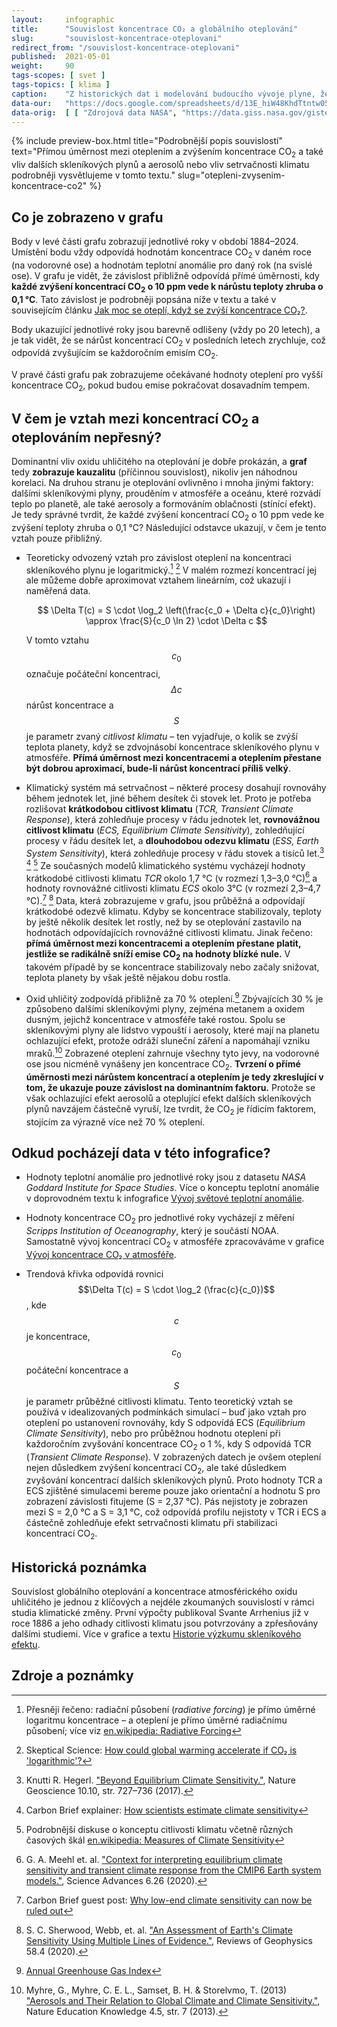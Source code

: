 ```yaml
---
layout:     infographic
title:      "Souvislost koncentrace CO₂ a globálního oteplování"
slug:       "souvislost-koncentrace-oteplovani"
redirect_from: "/souvislost-koncentrace-oteplovani"
published:  2021-05-01
weight:     90
tags-scopes: [ svet ]
tags-topics: [ klima ]
caption:    "Z historických dat i modelování budoucího vývoje plyne, že oteplování planety je (přibližně) přímo úměrné nárůstu koncentrací CO<sub>2</sub> v atmosféře. Přesněji řečeno: každé zvýšení koncentrací CO<sub>2</sub> o 10 ppm (parts per million) vede k nárůstu teploty zhruba o 0,1 °C."
data-our:   "https://docs.google.com/spreadsheets/d/13E_hiW48KhdTtntw05xtNDPQVuDEa2-D4ptyOhkV6XI/edit?usp=sharing"
data-orig:  [ [ "Zdrojová data NASA", "https://data.giss.nasa.gov/gistemp/" ], [ "Keelingova křivka", "https://keelingcurve.ucsd.edu/" ] ]
---
```


{% include preview-box.html
    title="Podrobnější popis souvislostí"
    text="Přímou úměrnost mezi oteplením a zvýšením koncentrace CO<sub>2</sub> a také vliv dalších skleníkových plynů a aerosolů nebo vliv setrvačnosti klimatu podrobněji vysvětlujeme v tomto textu."
    slug="otepleni-zvysenim-koncentrace-co2"
%}

## Co je zobrazeno v grafu

Body v levé části grafu zobrazují jednotlivé roky v období 1884–2024. Umístění bodu vždy odpovídá hodnotám koncentrace CO<sub>2</sub> v daném roce (na vodorovné ose) a hodnotám teplotní anomálie pro daný rok (na svislé ose). V grafu je vidět, že závislost přibližně odpovídá přímé úměrnosti, kdy **každé zvýšení koncentrací CO<sub>2</sub> o 10 ppm vede k nárůstu teploty zhruba o 0,1 °C**. Tato závislost je podrobněji popsána níže v textu a také v souvisejícím článku [Jak moc se oteplí, když se zvýší koncentrace CO₂?](/explainery/otepleni-zvysenim-koncentrace-co2).

Body ukazující jednotlivé roky jsou barevně odlišeny (vždy po 20 letech), a je tak vidět, že se nárůst koncentrací CO<sub>2</sub> v posledních letech zrychluje, což odpovídá zvyšujícím se každoročním emisím CO<sub>2</sub>.

V pravé části grafu pak zobrazujeme očekávané hodnoty oteplení pro vyšší koncentrace CO<sub>2</sub>, pokud budou emise pokračovat dosavadním tempem.

## V čem je vztah mezi koncentrací CO<sub>2</sub> a oteplováním nepřesný?

Dominantní vliv oxidu uhličitého na oteplování je dobře prokázán, a **graf** tedy **zobrazuje kauzalitu** (příčinnou souvislost), nikoliv jen náhodnou korelaci. Na druhou stranu je oteplování ovlivněno i mnoha jinými faktory: dalšími skleníkovými plyny, prouděním v atmosféře a oceánu, které rozvádí teplo po planetě, ale také aerosoly a formováním oblačnosti (stínící efekt). Je tedy správné tvrdit, že každé zvýšení koncentrací CO<sub>2</sub> o 10 ppm vede ke zvýšení teploty zhruba o 0,1 °C? Následující odstavce ukazují, v čem je tento vztah pouze přibližný.

* Teoreticky odvozený vztah pro závislost oteplení na koncentraci skleníkového plynu je logaritmický.[^1] [^11] V malém rozmezí koncentrací jej ale můžeme dobře aproximovat vztahem lineárním, což ukazují i naměřená data.

    $$
    \Delta T(c) = S \cdot \log_2 \left(\frac{c_0 + \Delta c}{c_0}\right) \approx \frac{S}{c_0 \ln 2} \cdot \Delta c
    $$

    V tomto vztahu $$c_0$$ označuje počáteční koncentraci, $$\Delta c$$ nárůst koncentrace a $$S$$ je parametr zvaný *citlivost klimatu* – ten vyjadřuje, o kolik se zvýší teplota planety, když se zdvojnásobí koncentrace skleníkového plynu v atmosféře. **Přímá úměrnost mezi koncentracemi a oteplením přestane být dobrou aproximací, bude-li nárůst koncentrací příliš velký**.

* Klimatický systém má setrvačnost – některé procesy dosahují rovnováhy během jednotek let, jiné během desítek či stovek let. Proto je potřeba rozlišovat **krátkodobou citlivost klimatu** (*TCR, Transient Climate Response*), která zohledňuje procesy v řádu jednotek let, **rovnovážnou citlivost klimatu** (*ECS, Equilibrium Climate Sensitivity*), zohledňující procesy v řádu desítek let, a **dlouhodobou odezvu klimatu** (*ESS, Earth System Sensitivity*), která zohledňuje procesy v řádu stovek a tisíců let.[^8] [^9] [^2] Ze současných modelů klimatického systému vycházejí hodnoty krátkodobé citlivosti klimatu *TCR* okolo 1,7 °C (v rozmezí 1,3–3,0 °C)[^3] a hodnoty rovnovážné citlivosti klimatu *ECS* okolo 3°C (v rozmezí 2,3–4,7 °C).[^10] [^4] Data, která zobrazujeme v grafu, jsou průběžná a odpovídají krátkodobé odezvě klimatu. Kdyby se koncentrace stabilizovaly, teploty by ještě několik desítek let rostly, než by se oteplování zastavilo na hodnotách odpovídajících rovnovážné citlivosti klimatu. Jinak řečeno: **přímá úměrnost mezi koncentracemi a oteplením přestane platit, jestliže se radikálně sníží emise CO<sub>2</sub> na hodnoty blízké nule.** V takovém případě by se koncentrace stabilizovaly nebo začaly snižovat, teplota planety by však ještě nějakou dobu rostla.

* Oxid uhličitý zodpovídá přibližně za 70 % oteplení.[^6] Zbývajících 30 % je způsobeno dalšími skleníkovými plyny, zejména metanem a oxidem dusným, jejichž koncentrace v atmosféře také rostou. Spolu se skleníkovými plyny ale lidstvo vypouští i aerosoly, které mají na planetu ochlazující efekt, protože odráží sluneční záření a napomáhají vzniku mraků.[^7] Zobrazené oteplení zahrnuje všechny tyto jevy, na vodorovné ose jsou nicméně vynášeny jen koncentrace CO<sub>2</sub>. **Tvrzení o přímé úměrnosti mezi nárůstem koncentrací a oteplením je tedy zkreslující v tom, že ukazuje pouze závislost na dominantním faktoru.** Protože se však ochlazující efekt aerosolů a oteplující efekt dalších skleníkových plynů navzájem částečně vyruší, lze tvrdit, že CO<sub>2</sub> je řídicím faktorem, stojícím za výrazně více než 70 % oteplení.

## Odkud pocházejí data v této infografice?

* Hodnoty teplotní anomálie pro jednotlivé roky jsou z datasetu *NASA Goddard Institute for Space Studies*. Více o konceptu teplotní anomálie v doprovodném textu k infografice [Vývoj světové teplotní anomálie](/infografiky/vyvoj-teplotni-anomalie).

* Hodnoty koncentrace CO<sub>2</sub> pro jednotlivé roky vycházejí z měření *Scripps Institution of Oceanography*, který je součástí <glossary id="noaa">NOAA</glossary>. Samostatně vývoj koncentrací CO<sub>2</sub> v atmosféře zpracováváme v grafice [Vývoj koncentrace CO₂ v atmosféře](/infografiky/koncentrace-co2).

* Trendová křivka odpovídá rovnici $$\Delta T(c) = S \cdot \log_2 (\frac{c}{c_0})$$, kde $$c$$ je koncentrace, $$c_0$$ počáteční koncentrace a $$S$$ je parametr průběžné citlivosti klimatu. Tento teoretický vztah se používá v idealizovaných podmínkách simulací – buď jako vztah pro oteplení po ustanovení rovnováhy, kdy S odpovídá ECS (*Equilibrium Climate Sensitivity*), nebo pro průběžnou hodnotu oteplení při každoročním zvyšování koncentrace CO<sub>2</sub> o 1 %, kdy S odpovídá TCR (*Transient Climate Response*). V zobrazených datech je ovšem oteplení nejen důsledkem zvýšení koncentrací CO<sub>2</sub>, ale také důsledkem zvyšování koncentrací dalších skleníkových plynů. Proto hodnoty TCR a ECS zjištěné simulacemi bereme pouze jako orientační a hodnotu S pro zobrazení závislosti fitujeme (S = 2,37 °C). Pás nejistoty je zobrazen mezi S = 2,0 °C a S = 3,1 °C, což odpovídá profilu nejistoty v TCR i ECS a částečně zohledňuje efekt setrvačnosti klimatu při stabilizaci koncentrací CO<sub>2</sub>.

## Historická poznámka

Souvislost globálního oteplování a koncentrace atmosférického oxidu uhličitého je jednou z klíčových a nejdéle zkoumaných souvislostí v rámci studia klimatické změny. První výpočty publikoval Svante Arrhenius již v roce 1886 a jeho odhady citlivosti klimatu jsou potvrzovány a zpřesňovány dalšími studiemi. Více v grafice a textu [Historie výzkumu skleníkového efektu](/infografiky/historie-sklenikoveho-efektu).

## Zdroje a poznámky

[^1]: Přesněji řečeno: radiační působení (*radiative forcing*) je přímo úměrné logaritmu koncentrace – a oteplení je přímo úměrné radiačnímu působení; více viz [en.wikipedia: Radiative Forcing](https://en.wikipedia.org/wiki/Radiative_forcing)
[^2]: Podrobnější diskuse o konceptu citlivosti klimatu včetně různých časových škál [en.wikipedia: Measures of Climate Sensitivity](https://en.wikipedia.org/wiki/Climate_sensitivity#Measures_of_climate_sensitivity)
[^3]: G. A. Meehl et. al. ["Context for interpreting equilibrium climate sensitivity and transient climate response from the CMIP6 Earth system models."](https://advances.sciencemag.org/content/6/26/eaba1981), Science Advances 6.26 (2020).
[^4]: S. C. Sherwood, Webb, et. al. ["An Assessment of Earth's Climate Sensitivity Using Multiple Lines of Evidence."](https://agupubs.onlinelibrary.wiley.com/doi/10.1029/2019RG000678), Reviews of Geophysics 58.4 (2020).
[^5]: Matthews, H. D., Tokarska, K. B., Nicholls, Z. R. J. et al. ["Opportunities and challenges in using remaining carbon budgets to guide climate policy."](https://doi.org/10.1038/s41561-020-00663-3), Nature Geoscience 13.12, str. 769–779 (2020).
[^6]: [Annual Greenhouse Gas Index](https://www.globalchange.gov/browse/indicators/annual-greenhouse-gas-index)
[^7]: Myhre, G., Myhre, C. E. L., Samset, B. H. & Storelvmo, T. (2013) ["Aerosols and Their Relation to Global Climate and Climate Sensitivity."](https://www.nature.com/scitable/knowledge/library/aerosols-and-their-relation-to-global-climate-102215345/), Nature Education Knowledge 4.5, str. 7 (2013).
[^8]: Knutti R. Hegerl. ["Beyond Equilibrium Climate Sensitivity."](https://www.nature.com/articles/ngeo3017), Nature Geoscience 10.10, str. 727–736 (2017).
[^9]: Carbon Brief explainer: [How scientists estimate climate sensitivity](https://www.carbonbrief.org/explainer-how-scientists-estimate-climate-sensitivity)
[^10]: Carbon Brief guest post: [Why low-end climate sensitivity can now be ruled out](https://www.carbonbrief.org/guest-post-why-low-end-climate-sensitivity-can-now-be-ruled-out)
[^11]: Skeptical Science: [How could global warming accelerate if CO₂ is 'logarithmic'?](https://skepticalscience.com/why-global-warming-can-accelerate.html)
